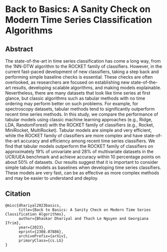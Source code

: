 # Back to Basics: A Sanity Check on Modern Time Series Classification Algorithms


## Abstract
The state-of-the-art in time series classification has come a long way, from the 1NN-DTW algorithm to the ROCKET family of classifiers. However, in the current fast-paced development of new classifiers, taking a step back and performing simple baseline checks is essential. These checks are often overlooked, as researchers are focused on establishing new state-of-the-art results, developing scalable algorithms, and making models explainable. Nevertheless, there are many datasets that look like time series at first glance, but classic algorithms such as tabular methods with no time ordering may perform better on such problems. For example, for spectroscopy datasets, tabular methods tend to significantly outperform recent time series methods. 
In this study, we compare the performance of tabular models using classic machine learning approaches (e.g., Ridge, LDA, RandomForest) with the ROCKET family of classifiers (e.g., Rocket, MiniRocket, MultiRocket). Tabular models are simple and very efficient, while the ROCKET family of classifiers are more complex and have state-of-the-art accuracy and efficiency among recent time series classifiers. We find that tabular models outperform the ROCKET family of classifiers on approximately 19\% of univariate and 28\% of multivariate datasets in the UCR/UEA benchmark and achieve accuracy within 10 percentage points on about 50\% of datasets. Our results suggest that it is important to consider simple tabular models as baselines when developing time series classifiers. These models are very fast, can be as effective as more complex methods and may be easier to understand and deploy.


## Citation
```
@misc{dhariyal2023basics,
      title={Back to Basics: A Sanity Check on Modern Time Series Classification Algorithms}, 
      author={Bhaskar Dhariyal and Thach Le Nguyen and Georgiana Ifrim},
      year={2023},
      eprint={2308.07886},
      archivePrefix={arXiv},
      primaryClass={cs.LG}
}
```
